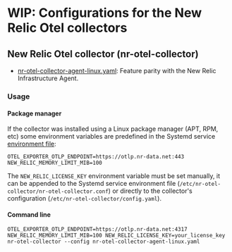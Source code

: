 # WIP: Configurations for the New Relic Otel collectors

## New Relic Otel collector (nr-otel-collector)

- [nr-otel-collector-agent-linux.yaml](./nr-otel-collector-agent-linux.yaml): Feature parity with the New Relic Infrastructure Agent.

### Usage

#### Package manager

If the collector was installed using a Linux package manager (APT, RPM, etc) some environment variables are predefined in the Systemd service [environment file](../distributions/nr-otel-collector/nr-otel-collector.conf):

```
OTEL_EXPORTER_OTLP_ENDPOINT=https://otlp.nr-data.net:443
NEW_RELIC_MEMORY_LIMIT_MIB=100
```

The `NEW_RELIC_LICENSE_KEY` environment variable must be set manually, it can be appended to the Systemd service environment file (`/etc/nr-otel-collector/nr-otel-collector.conf`) or directly to the collector's configuration (`/etc/nr-otel-collector/config.yaml`).

#### Command line

```
OTEL_EXPORTER_OTLP_ENDPOINT=https://otlp.nr-data.net:4317 NEW_RELIC_MEMORY_LIMIT_MIB=100 NEW_RELIC_LICENSE_KEY=your_license_key nr-otel-collector --config nr-otel-collector-agent-linux.yaml
```
